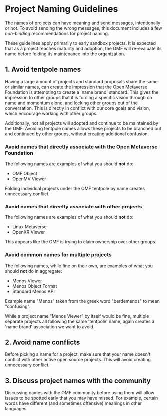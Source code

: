 # Project Naming Guidelines

The names of projects can have meaning and send messages, intentionally or not.
To avoid sending the wrong messages, this document includes a few *non-binding*
recommendations for project naming.

These guidelines apply primarily to early sandbox projects.
It is expected that as a project reaches maturity and adoption, the OMF will re-evaluate
its name before folding its maintenance into the organization.

## 1. Avoid tentpole names

Having a large amount of projects and standard proposals share the same or similar names,
can create the impression that the Open Metaverse Foundation is attempting to create a
'name brand' standard.
This gives the impression to other groups that it is forcing a specific vision through on
name and momentum alone, and locking other groups out of the conversation.
This is directly in conflict with our core goals and vision, which encourage working with
other groups.

Additionally, not all projects will adopted and continue to be maintained by the OMF.
Avoiding tentpole names allows these projects to be branched out and continued by other
groups, without creating additional confusion.

### Avoid names that directly associate with the Open Metaverse Foundation

The following names are examples of what you should **not** do:

- OMF Object
- OpenMV Viewer

Folding individual projects under the OMF tentpole by name creates unnecessary conflict.

### Avoid names that directly associate with other projects

The following names are examples of what you should **not** do:

- Linux Metaverse
- OpenXR Viewer

This appears like the OMF is trying to claim ownership over other groups.

### Avoid common names for multiple projects

The following names, while fine on their own, are examples of what you should **not** do
in aggregate:

- Menos Viewer
- Menos Object Format
- Standard Menos API

Example name "Menos" taken from the greek word "berdeménos" to mean "confusing".

While a project name "Menos Viewer" by itself would be fine, multiple separate projects
all following the same 'tentpole' name, again creates a 'name brand' association we
want to avoid.

## 2. Avoid name conflicts

Before picking a name for a project, make sure that your name doesn't conflict with other
active open source projects.
This will avoid creating unnecessary conflict.

## 3. Discuss project names with the community

Discussing names with the OMF community before using them will allow issues to be spotted
early that you may have missed.
For example, certain words have different (and sometimes offensive) meanings in other
languages.
